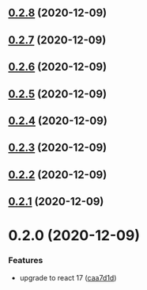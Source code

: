 ## [0.2.8](https://github.com/phatnguyenuit/create-react-app-typescript-template/compare/0.2.7...0.2.8) (2020-12-09)

## [0.2.7](https://github.com/phatnguyenuit/create-react-app-typescript-template/compare/0.2.6...0.2.7) (2020-12-09)

## [0.2.6](https://github.com/phatnguyenuit/create-react-app-typescript-template/compare/0.2.5...0.2.6) (2020-12-09)

## [0.2.5](https://github.com/phatnguyenuit/create-react-app-typescript-template/compare/0.2.4...0.2.5) (2020-12-09)

## [0.2.4](https://github.com/phatnguyenuit/create-react-app-typescript-template/compare/0.2.3...0.2.4) (2020-12-09)

## [0.2.3](https://github.com/phatnguyenuit/create-react-app-typescript-template/compare/0.2.2...0.2.3) (2020-12-09)

## [0.2.2](https://github.com/phatnguyenuit/create-react-app-typescript-template/compare/0.2.1...0.2.2) (2020-12-09)

## [0.2.1](https://github.com/phatnguyenuit/create-react-app-typescript-template/compare/0.2.0...0.2.1) (2020-12-09)

# 0.2.0 (2020-12-09)


### Features

* upgrade to react 17 ([caa7d1d](https://github.com/phatnguyenuit/create-react-app-typescript-template/commit/caa7d1da82e57bc5e29bf02e048f5d0da6556971))

